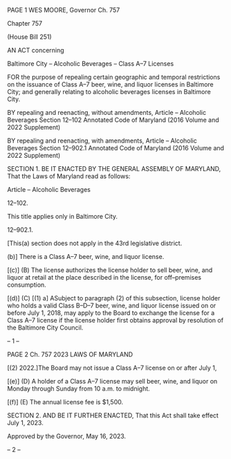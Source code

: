 PAGE 1
WES MOORE, Governor Ch. 757

Chapter 757

(House Bill 251)

AN ACT concerning

Baltimore City – Alcoholic Beverages – Class A–7 Licenses

FOR the purpose of repealing certain geographic and temporal restrictions on the issuance
of Class A–7 beer, wine, and liquor licenses in Baltimore City; and generally relating
to alcoholic beverages licenses in Baltimore City.

BY repealing and reenacting, without amendments,
Article – Alcoholic Beverages
Section 12–102
Annotated Code of Maryland
(2016 Volume and 2022 Supplement)

BY repealing and reenacting, with amendments,
Article – Alcoholic Beverages
Section 12–902.1
Annotated Code of Maryland
(2016 Volume and 2022 Supplement)

SECTION 1. BE IT ENACTED BY THE GENERAL ASSEMBLY OF MARYLAND,
That the Laws of Maryland read as follows:

Article – Alcoholic Beverages

12–102.

This title applies only in Baltimore City.

12–902.1.

[This(a) section does not apply in the 43rd legislative district.

(b)] There is a Class A–7 beer, wine, and liquor license.

[(c)] (B) The license authorizes the license holder to sell beer, wine, and liquor
at retail at the place described in the license, for off–premises consumption.

[(d)] (C) [(1) a] ASubject to paragraph (2) of this subsection, license holder
who holds a valid Class B–D–7 beer, wine, and liquor license issued on or before July 1,
2018, may apply to the Board to exchange the license for a Class A–7 license if the license
holder first obtains approval by resolution of the Baltimore City Council.

– 1 –

PAGE 2
Ch. 757 2023 LAWS OF MARYLAND

[(2) 2022.]The Board may not issue a Class A–7 license on or after July 1,

[(e)] (D) A holder of a Class A–7 license may sell beer, wine, and liquor on
Monday through Sunday from 10 a.m. to midnight.

[(f)] (E) The annual license fee is $1,500.

SECTION 2. AND BE IT FURTHER ENACTED, That this Act shall take effect July
1, 2023.

Approved by the Governor, May 16, 2023.

– 2 –